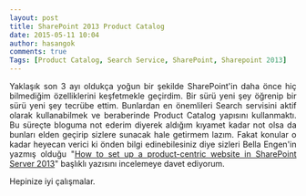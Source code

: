```yaml
---
layout: post
title: SharePoint 2013 Product Catalog
date: 2015-05-11 10:04
author: hasangok
comments: true
Tags: [Product Catalog, Search Service, SharePoint, Sharepoint 2013]
---
```

<p style="text-align: justify;">Yaklaşık son 3 ayı oldukça yoğun bir şekilde SharePoint'in daha önce hiç bilmediğim özelliklerini keşfetmekle geçirdim. Bir sürü yeni şey öğrenip bir sürü yeni şey tecrübe ettim. Bunlardan en önemlileri Search servisini aktif olarak kullanabilmek ve beraberinde Product Catalog yapısını kullanmaktı. Bu süreçte bloguma not ederim diyerek aldığım kıyamet kadar not olsa da bunları elden geçirip sizlere sunacak hale getirmem lazım. Fakat konular o kadar heyecan verici ki önden bilgi edinebilesiniz diye sizleri Bella Engen'in yazmış olduğu "<a href="http://blogs.technet.com/b/tothesharepoint/archive/2013/02/14/how-to-set-up-a-product-centric-web-site-in-sharepoint-2013.aspx" target="_blank">How to set up a product-centric website in SharePoint Server 2013</a>" başlıklı yazısını incelemeye davet ediyorum.</p>
<p style="text-align: justify;">Hepinize iyi çalışmalar.</p>
